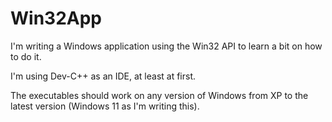 # Win32App
I'm writing a Windows application using the Win32 API to learn a bit on how to do it.

I'm using Dev-C++ as an IDE, at least at first.

The executables should work on any version of Windows from XP to the latest version (Windows 11 as I'm writing this).

